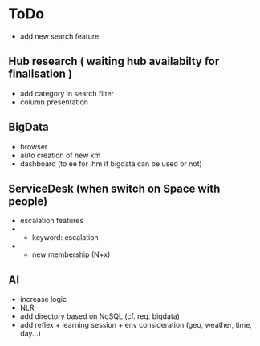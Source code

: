 # ToDo

* add new search feature

## Hub research ( waiting hub availabilty for finalisation )
* add category in search filter
* column presentation

## BigData
* browser
* auto creation of new km
* dashboard (to ee for ihm if bigdata can be used or not)

## ServiceDesk (when switch on Space with people)
* escalation features
* * keyword: escalation
* * new membership (N+x)

## AI
* increase logic
* NLR
* add directory based on NoSQL (cf. req. bigdata)
* add reflex + learning session + env consideration (geo, weather, time, day...)

